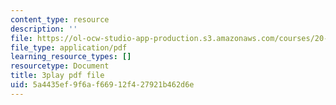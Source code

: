 ```yaml
---
content_type: resource
description: ''
file: https://ol-ocw-studio-app-production.s3.amazonaws.com/courses/20-219-becoming-the-next-bill-nye-writing-and-hosting-the-educational-show-january-iap-2015/5a4435ef9f6af66912f427921b462d6e_VHyCh1mDneE.pdf
file_type: application/pdf
learning_resource_types: []
resourcetype: Document
title: 3play pdf file
uid: 5a4435ef-9f6a-f669-12f4-27921b462d6e
---
```

